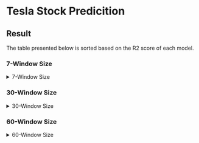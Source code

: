 # Tesla Stock Predicition

## Result

The table presented below is sorted based on the R2 score of each model.

### 7-Window Size

<details>
  <summary>7-Window Size</summary>
  
### ARIMA

| Model                  |    MAE    |   RMSE   |  R2 Score | 
|------------------------|-----------|----------|-----------|
| ARIMA(7,1,0)           |  4.9590	 | 6.6802   | 0.96847   |

### LSTM

| Model                  |    MAE    |   RMSE   |  R2 Score | 
|------------------------|-----------|----------|-----------|
| LR = 0.01              |    4.9677	 |  6.6977    |   0.96831  |
| LR = 0.001             |            | | 	|       |
| LR = 0.0001            |   |  |   |

### Machine Learning Models

| Model                 |   MAE    |   RMSE   |  R2 Score |
|-----------------------|----------|----------|-----------|
| Linear Regression     |  4.9843   | 6.7427   |   0.96788   |
| Ridge Regression      |  5.0999   |  6.8881   |   0.9664   |
| Gradient Boosting     |  5.8007   |  7.5935   |   0.9592   |
| LightGBM (LGM)        |  5.9469   |  7.8029   |   0.9569  |
| Extra Tree            |  5.9567   |  7.9926   |   0.9548  |
| Random Forest         |  5.9315   |  8.0511   |   0.9542  |
| CatBoost (CAT)        |  6.2924   |  8.4183   |   0.9499   |
| XGBoost (XGB)         |  6.3653   |  8.5146   |   0.9487   |
| Elastic Net           |  28.556   | 33.950    |   0.1858   |

</details>

### 30-Window Size

<details>
  <summary>30-Window Size</summary>
  
### ARIMA

| Model                  |    MAE    |   RMSE   |  R2 Score | 
|------------------------|-----------|----------|-----------|
| ARIMA(30,1,0)          | 	5.263    |  6.9429   |  0.96595  |

### LSTM

| Model                  |    MAE    |   RMSE   |  R2 Score | 
|------------------------|-----------|----------|-----------|
| LR = 0.01              |   5.0165	 |  6.7490    |   0.9679  |
| LR = 0.001             |            | | 	|       |
| LR = 0.0001            |   |  |   |

### Machine Learning Models

| Model                 |   MAE    |   RMSE   |  R2 Score |
|-----------------------|----------|----------|-----------|
| Linear Regression     |  5.2877  | 6.956    |   0.9658  |
| Ridge Regression      |  5.2583  | 6.999    |   0.9653  |
| Gradient Boosting     |  5.7199  |  7.5811  |  0.9594   |
| Random Forest         |  5.9181  |  7.9043  |   0.9558  |
| LightGBM (LGM)        |  6.1583  |  8.2863  |   0.9515  |
| Extra Tree            |  6.2216  |  8.3228  |   0.9510  |
| XGBoost (XGB)         |  6.9564  |  9.0849  |  0.9417   |
| CatBoost (CAT)        |  7.9499  |  10.2568 |   0.9256  |
| Elastic Net           | 26.912   | 32.614   |   0.2487  |

</details>

### 60-Window Size

<details>
  <summary>60-Window Size</summary>
  
### ARIMA

| Model                  |    MAE    |   RMSE   |  R2 Score | 
|------------------------|-----------|----------|-----------|
| ARIMA(60,1,0)           | 5.4316	   | 7.1240    | 0.9641 |


### LSTM

| Model                  |    MAE    |   RMSE   |  R2 Score | 
|------------------------|-----------|----------|-----------|
| LR = 0.01              |    4.924	 |  6.67    |   0.9685  |
| LR = 0.001             |            | | 	|       |
| LR = 0.0001            |   |  |   |

### Machine Learning Models

| Model                 |   MAE    |   RMSE   |  R2 Score |
|-----------------------|----------|----------|-----------|
| Ridge Regression      |  5.4760  |  7.1571  |   0.9638  |
| Linear Regression     |  5.5622  |  7.2369  |   0.9630  |
| Gradient Boosting     |  5.6785  |  7.4631  |   0.9606  |
| Random Forest         |  5.6631  |  7.5703  |   0.9595  |
| Extra Tree            |  5.7269  |  7.626   |   0.9589  |
| LightGBM (LGM)        |  6.2235  |  8.2777  |   0.9516  |
| XGBoost (XGB)         |  6.5618  |  8.9237  |   0.9437  |
| CatBoost (CAT)        |  8.7157  | 11.0949  |   0.9130  |
| Elastic Net           | 25.415   |  31.025  |   0.3200  |

</details>
